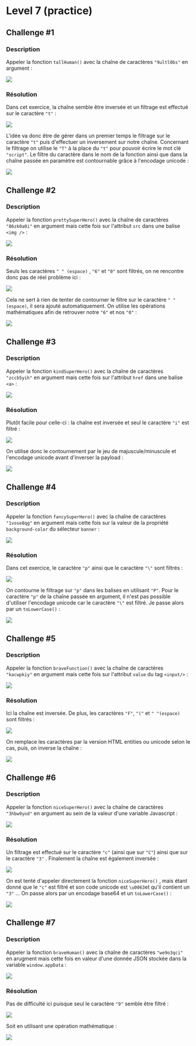 # Level 7 \(practice\)

## Challenge \#1

### Description

Appeler la fonction `tallHuman()` avec la chaîne de caractères `"9ultl0bs"` en argument :

![](../../.gitbook/assets/82d4e2408e9b064e7739cfa70ecbd12a.png)

### Résolution

Dans cet exercice, la chaîne semble être inversée et un filtrage est effectué sur le caractère `"t"` : 

![](../../.gitbook/assets/b805221344cd2a67c1ae3246154e9f3c.png)

L'idée va donc être de gérer dans un premier temps le filtrage sur le caractère `"t"` puis d'effectuer un inversement sur notre chaîne. Concernant le filtrage on utilise le `"T"` à la place du `"t"` pour pouvoir écrire le mot clé `"script"`. Le filtre du caractère dans le nom de la fonction ainsi que dans la chaîne passée en paramètre est contournable grâce à l'encodage unicode :

![](../../.gitbook/assets/1b90a6e251c390791592eb6af289684d.png)

## Challenge \#2

### Description

Appeler la fonction `prettySuperHero()` avec la chaîne de caractères `"86zk0a0i"` en argument mais cette fois sur l'attribut `src` dans une balise `<img />` :

![](../../.gitbook/assets/b8057761808b64d32583d6c062c90c1a.png)

### Résolution

Seuls les caractères `" " (espace)` , `"6"` et `"0"` sont filtrés, on ne rencontre donc pas de réel problème ici :

![](../../.gitbook/assets/559adf43a8d5753f3d0b6c1cb99800ed.png)

Cela ne sert à rien de tenter de contourner le filtre sur le caractère `" " (espace)`, il sera ajouté automatiquement. On utilise les opérations mathématiques afin de retrouver notre `"6"` et nos `"0"` :

![](../../.gitbook/assets/56e99beff016ef220387065c9b635b26.png)

## Challenge \#3

### Description

Appeler la fonction `kindSuperHero()` avec la chaîne de caractères `"zccb5yih"` en argument mais cette fois sur l'attribut `href` dans une balise `<a>` :

![](../../.gitbook/assets/42e88e844493d571d95c53b5277b6593.png)

### Résolution

Plutôt facile pour celle-ci : la chaîne est inversée et seul le caractère `"i"` est filtré :

![](../../.gitbook/assets/d483be9f4ba36a4daabfb79bf96bd3c9.png)

On utilise donc le contournement par le jeu de majuscule/minuscule et l'encodage unicode avant d'inverser la payload :

![](../../.gitbook/assets/e3792001b34cd2659f6d9edd850aa27a.png)

## Challenge \#4

### Description

Appeler la fonction `fancySuperHero()` avec la chaîne de caractères `"1vose8qg"` en argument mais cette fois sur la valeur de la propriété `background-color` du sélecteur `banner` :

![](../../.gitbook/assets/e93fe5a0dd53be23f9e3aac07fc8115e.png)

### Résolution

Dans cet exercice, le caractère `"p"` ainsi que le caractère `"\"` sont filtrés :

![](../../.gitbook/assets/75b495b9963e0d44d852be4d6ee9a166.png)

On contourne le filtrage sur `"p"` dans les balises en utilisant `"P"`. Pour le caractère `"p"` de la chaîne passée en argument, il n'est pas possible d'utiliser l'encodage unicode car le caractère `"\"` est filtré. Je passe alors par un `toLowerCase()` :

![](../../.gitbook/assets/c298dabe10e09a4d1c650317967ff21b.png)

## Challenge \#5

### Description

Appeler la fonction `braveFunction()` avec la chaîne de caractères `"kacwpkiy"` en argument mais cette fois sur l'attribut `value` du tag `<input/>` :

![](../../.gitbook/assets/5b56b4b54c0f8ad020eb797a20604470.png)

### Résolution

Ici la chaîne est inversée. De plus, les caractères `"F"`, `"("` et `" "(espace)` sont filtrés :

![](../../.gitbook/assets/c3231fbbebbc76f0bce06810b65517f4.png)

On remplace les caractères par la version HTML entities ou unicode selon le cas, puis, on inverse la chaîne :

![](../../.gitbook/assets/46dd72f5d4a364332f26a894c982df39.png)

## Challenge \#6

### Description

Appeler la fonction `niceSuperHero()` avec la chaîne de caractères `"3hbw9yod"` en argument au sein de la valeur d'une variable Javascript :

![](../../.gitbook/assets/aeb887b351e71f5ea595a2f09ca49215.png)

### Résolution

Un filtrage est effectué sur le caractère `"c"` \(ainsi que sur `"C"`\) ainsi que sur le caractère `"3"` . Finalement la chaîne est également inversée :

![](../../.gitbook/assets/519b02a07133e6d9d06ae8f4b37d2d22.png)

On est tenté d'appeler directement la fonction `niceSuperHero()` , mais étant donné que le `"c"` est filtré et son code unicode est `\u0063`et qu'il contient un `"3"` ...  On passe alors par un encodage base64 et un `toLowerCase()` :

![](../../.gitbook/assets/474bb0091cd6a1cfbb5066eb05cad264.png)

## Challenge \#7

### Description

Appeler la fonction `braveHuman()` avec la chaîne de caractères `"we9o3qci"` en arugment mais cette fois en valeur d'une donnée JSON stockée dans la variable `window.appData` :

![](../../.gitbook/assets/adf5369ffd772eb2237974c3e786aac0.png)

### Résolution

Pas de difficulté ici puisque seul le caractère `"9"` semble être filtré :

![](../../.gitbook/assets/58c19d1523411bbf4cc7037e35a36b07.png)

Soit en utilisant une opération mathématique :

![](../../.gitbook/assets/f4103b5cbd88d24a4edc8ad0ce53b79e.png)



